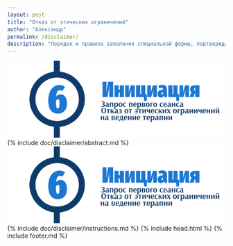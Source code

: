 ```yaml
---
layout: post
title: "Отказ от этических ограничений"
author: "Александр"
permalink: /disclaimer/
description: "Порядок и правила заполения специальной формы, подтверждающей, что начиная терапию клиент не имет этических ограничений на общение с терапевтом, обусловленных социальными связями и взаимными обязательствами"
---
```

![Отказ от этических ограничений](/_img/6.png)
{% include doc/disclaimer/abstract.md %}
![инструкция по заполеннию формы отказа от ограничений](/_img/6.png)
{% include doc/disclaimer/instructions.md %}
{% include head.html %}
{% include footer.md %}
